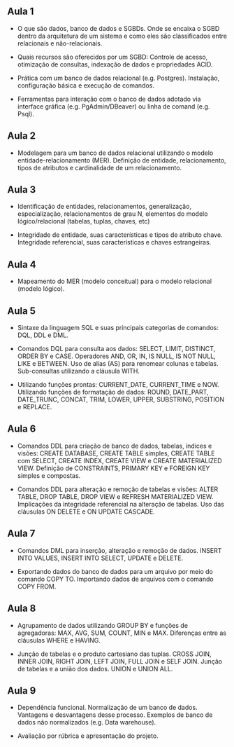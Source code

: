 ## Aula 1
- O que são dados, banco de dados e SGBDs. Onde se encaixa o SGBD dentro da arquitetura de um sistema e como eles são classificados entre relacionais e não-relacionais.

- Quais recursos são oferecidos por um SGBD: Controle de acesso, otimização de consultas, indexação de dados e propriedades ACID.

- Prática com um banco de dados relacional (e.g. Postgres). Instalação, configuração básica e execução de comandos.
  
- Ferramentas para interação com o banco de dados adotado via interface gráfica (e.g. PgAdmin/DBeaver) ou linha de comand (e.g. Psql).

## Aula 2
- Modelagem para um banco de dados relacional utilizando o modelo entidade-relacionamento (MER). Definição de entidade, relacionamento, tipos de atributos e cardinalidade de um relacionamento.

## Aula 3
- Identificação de entidades, relacionamentos, generalização, especialização, relacionamentos de grau N, elementos do modelo lógico/relacional (tabelas, tuplas, chaves, etc) 

- Integridade de entidade, suas características e tipos de atributo chave. Integridade referencial, suas características e chaves estrangeiras.

## Aula 4
- Mapeamento do MER (modelo conceitual) para o modelo relacional (modelo lógico).

## Aula 5
- Sintaxe da linguagem SQL e suas principais categorias de comandos: DQL, DDL e DML.

- Comandos DQL para consulta aos dados: SELECT, LIMIT, DISTINCT, ORDER BY e CASE. Operadores AND, OR, IN, IS NULL, IS NOT NULL, LIKE e BETWEEN. Uso de alias (AS) para renomear colunas e tabelas. Sub-consultas utilizando a cláusula WITH.
  
- Utilizando funções prontas: CURRENT_DATE, CURRENT_TIME e NOW. Utilizando funções de formatação de dados: ROUND, DATE_PART, DATE_TRUNC, CONCAT, TRIM, LOWER, UPPER, SUBSTRING, POSITION e REPLACE.

## Aula 6
- Comandos DDL para criação de banco de dados, tabelas, índices e visões: CREATE DATABASE, CREATE TABLE simples, CREATE TABLE com SELECT, CREATE INDEX, CREATE VIEW e CREATE MATERIALIZED VIEW. Definição de CONSTRAINTS, PRIMARY KEY e FOREIGN KEY simples e compostas.

- Comandos DDL para alteração e remoção de tabelas e visões: ALTER TABLE, DROP TABLE, DROP VIEW e REFRESH MATERIALIZED VIEW. Implicações da integridade referencial na alteração de tabelas. Uso das cláusulas ON DELETE e ON UPDATE CASCADE.

## Aula 7
- Comandos DML para inserção, alteração e remoção de dados. INSERT INTO VALUES, INSERT INTO SELECT, UPDATE e DELETE.

- Exportando dados do banco de dados para um arquivo por meio do comando COPY TO. Importando dados de arquivos com o comando COPY FROM.

## Aula 8
- Agrupamento de dados utilizando GROUP BY e funções de agregadoras: MAX, AVG, SUM, COUNT, MIN e MAX. Diferenças entre as cláusulas WHERE e HAVING.

- Junção de tabelas e o produto cartesiano das tuplas. CROSS JOIN, INNER JOIN, RIGHT JOIN, LEFT JOIN, FULL JOIN e SELF JOIN. Junção de tabelas e a união dos dados. UNION e UNION ALL.

## Aula 9
- Dependência funcional. Normalização de um banco de dados. Vantagens e desvantagens desse processo. Exemplos de banco de dados não normalizados (e.g. Data warehouse).

- Avaliação por rúbrica e apresentação do projeto.